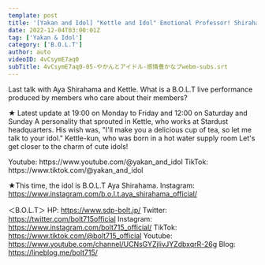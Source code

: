 ```yaml
---
template: post
title: '[Yakan and Idol] "Kettle and Idol" Emotional Professor! Shirahama Aya #5'
date: 2022-12-04T03:00:01Z
tag: ['Yakan & Idol']
category: ['B.O.L.T']
author: auto 
videoID: 4vCsymE7aq0
subTitle: 4vCsymE7aq0-05-やかんとアイドル-感情豊かなプwebm-subs.srt
---
```

Last talk with Aya Shirahama and Kettle.
What is a B.O.L.T live performance produced by members who care about their members?

★ Latest update at 19:00 on Monday to Friday and 12:00 on Saturday and Sunday
A personality that sprouted in Kettle, who works at Stardust headquarters.
His wish was, "I'll make you a delicious cup of tea, so let me talk to your idol."
Kettle-kun, who was born in a hot water supply room
Let's get closer to the charm of cute idols!

<Kettle and Idol>
Youtube: https://www.youtube.com/@yakan_and_idol
TikTok: https://www.tiktok.com/@yakan_and_idol

★This time, the idol is B.O.L.T Aya Shirahama.
<Aya Shirahama>
Instagram: https://www.instagram.com/b.o.l.t.aya_shirahama_official/

＜B.O.L.T＞
HP: https://www.sdp-bolt.jp/
Twitter: https://twitter.com/bolt715official
Instagram: https://www.instagram.com/bolt715_official/
TikTok: https://www.tiktok.com/@bolt715_official
Youtube: https://www.youtube.com/channel/UCNsGYZjlivJYZdbxqrR-26g
Blog: https://lineblog.me/bolt715/
